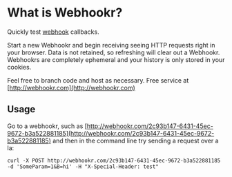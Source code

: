 # What is Webhookr?

Quickly test [webhook](http://en.wikipedia.org/wiki/Webhook) callbacks.

Start a new Webhookr and begin receiving seeing HTTP requests right in your browser. Data is not retained, so refreshing will clear out a Webhookr.
Webhookrs are completely ephemeral and your history is only stored in your cookies.

Feel free to branch code and host as necessary. Free service at [http://webhookr.com](http://webhookr.com)

## Usage

Go to a webhookr, such as [http://webhookr.com/2c93b147-6431-45ec-9672-b3a522881185](http://webhookr.com/2c93b147-6431-45ec-9672-b3a522881185)
and then in the command line try sending a request over a la:

    curl -X POST http://webhookr.com/2c93b147-6431-45ec-9672-b3a522881185 -d 'SomeParam=1&B=hi' -H "X-Special-Header: test"

